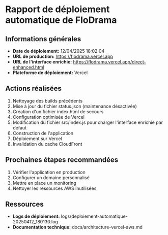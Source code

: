 # Rapport de déploiement automatique de FloDrama

## Informations générales
- **Date de déploiement:** 12/04/2025 18:02:04
- **URL de production:** https://flodrama.vercel.app
- **URL de l'interface enrichie:** https://flodrama.vercel.app/direct-enhanced.html
- **Plateforme de déploiement:** Vercel

## Actions réalisées
1. Nettoyage des builds précédents
2. Mise à jour du fichier status.json (maintenance désactivée)
3. Création d'un fichier index.html de secours
4. Configuration optimisée de Vercel
5. Modification du fichier src/index.js pour charger l'interface enrichie par défaut
6. Construction de l'application
7. Déploiement sur Vercel
8. Invalidation du cache CloudFront

## Prochaines étapes recommandées
1. Vérifier l'application en production
2. Configurer un domaine personnalisé
3. Mettre en place un monitoring
4. Nettoyer les ressources AWS inutilisées

## Ressources
- **Logs de déploiement:** logs/deploiement-automatique-20250412_180130.log
- **Documentation technique:** docs/architecture-vercel-aws.md

